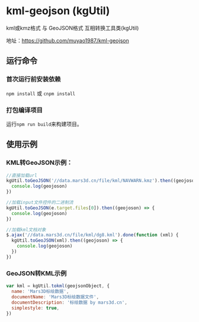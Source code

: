 # kml-geojson (kgUtil)

 kml或kmz格式 与  GeoJSON格式 互相转换工具类(kgUtil)

地址：https://github.com/muyao1987/kml-geojson

## 运行命令
 
### 首次运行前安装依赖
 `npm install` 或 `cnpm install`
  
### 打包编译项目
 运行`npm run build`来构建项目。 


## 使用示例
 
### KML转GeoJSON示例：
```js
//直接加载url
kgUtil.toGeoJSON('//data.mars3d.cn/file/kml/NAVWARN.kmz').then((geojoson) => {
  console.log(geojoson) 
})

//加载input文件控件的二进制流
kgUtil.toGeoJSON(e.target.files[0]).then((geojoson) => {
  console.log(geojoson) 
})

//加载kml文档对象
$.ajax('//data.mars3d.cn/file/kml/dg8.kml').done(function (xml) {
  kgUtil.toGeoJSON(xml).then((geojoson) => {
    console.log(geojoson) 
  })
})
```

### GeoJSON转KML示例

```js 
var kml = kgUtil.tokml(geojsonObject, {
  name: 'Mars3D标绘数据',
  documentName: 'Mars3D标绘数据文件',
  documentDescription: '标绘数据 by mars3d.cn',
  simplestyle: true,
}) 
```
